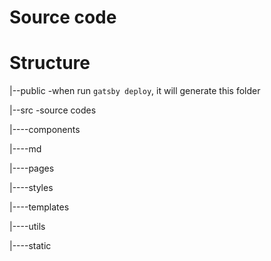 # Source code

# Structure

|--public -when run ``` gatsby deploy ```, it will generate this folder

|--src -source codes

|----components

|----md

|----pages

|----styles

|----templates

|----utils

|----static

